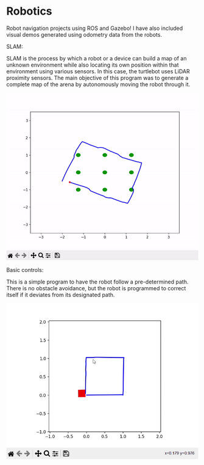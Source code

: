 # Robotics
 Robot navigation projects using ROS and Gazebo! I have also included visual demos generated using odometry data from the robots.
 
 
SLAM:

SLAM is the process by which a robot or a device can build a map of an unknown environment while also locating its own position within that environment using various sensors. In this case, the turtlebot uses LiDAR proximity sensors.
The main objective of this program was to generate a complete map of the arena by autonomously moving the robot through it.

![image](https://github.com/Ali-Qasim/Robotics/blob/main/SLAM.gif)

Basic controls:

This is a simple program to have the robot follow a pre-determined path. There is no obstacle avoidance, but the robot is programmed to correct itself if it deviates from its designated path.

![image](https://github.com/Ali-Qasim/Robotics/blob/main/square.gif)
